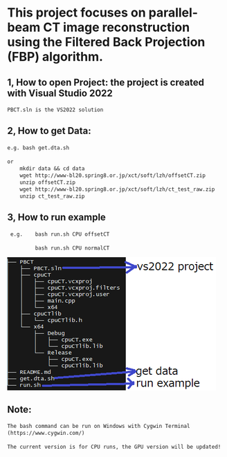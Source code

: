 # This project focuses on parallel-beam CT image reconstruction using the Filtered Back Projection (FBP) algorithm.

## 1, How to open Project:  the project is created with Visual Studio 2022

    PBCT.sln is the VS2022 solution 

## 2, How to get Data: 

    e.g. bash get.dta.sh

    or   
		mkdir data && cd data
		wget http://www-bl20.spring8.or.jp/xct/soft/lzh/offsetCT.zip
		unzip offsetCT.zip
		wget http://www-bl20.spring8.or.jp/xct/soft/lzh/ct_test_raw.zip
		unzip ct_test_raw.zip


## 3, How to run example

     e.g.    bash run.sh CPU offsetCT
     
             bash run.sh CPU normalCT
			 

![project illustration ](./doc/images/project.png)
			 
			 
			 
## Note:  

	The bash command can be run on Windows with Cygwin Terminal (https://www.cygwin.com/)
 
	The current version is for CPU runs, the GPU version will be updated!
